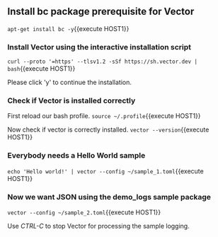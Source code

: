 ## Install bc package prerequisite for Vector
`apt-get install bc -y`{{execute HOST1}}
### Install Vector using the interactive installation script

`curl --proto '=https' --tlsv1.2 -sSf https://sh.vector.dev | bash`{{execute HOST1}}

Please click 'y' to continue the installation.
### Check if Vector is installed correctly

First reload our bash profile.
`source ~/.profile`{{execute HOST1}}

Now check if vector is correctly installed.
`vector --version`{{execute HOST1}}

### Everybody needs a Hello World sample

`echo 'Hello world!' | vector --config ~/sample_1.toml`{{execute HOST1}}
### Now we want JSON using the demo_logs sample package

`vector --config ~/sample_2.toml`{{execute HOST1}}

Use *CTRL-C* to stop Vector for processing the sample logging.
